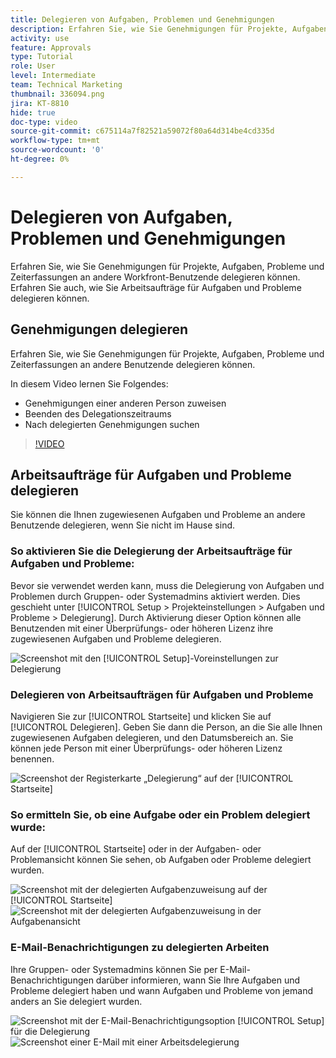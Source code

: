 ```yaml
---
title: Delegieren von Aufgaben, Problemen und Genehmigungen
description: Erfahren Sie, wie Sie Genehmigungen für Projekte, Aufgaben, Probleme und Zeiterfassungen an andere Workfront-Benutzende delegieren können. Erfahren Sie auch, wie Sie Arbeitsaufträge für Aufgaben und Probleme delegieren können.
activity: use
feature: Approvals
type: Tutorial
role: User
level: Intermediate
team: Technical Marketing
thumbnail: 336094.png
jira: KT-8810
hide: true
doc-type: video
source-git-commit: c675114a7f82521a59072f80a64d314be4cd335d
workflow-type: tm+mt
source-wordcount: '0'
ht-degree: 0%

---
```


# Delegieren von Aufgaben, Problemen und Genehmigungen

Erfahren Sie, wie Sie Genehmigungen für Projekte, Aufgaben, Probleme und Zeiterfassungen an andere Workfront-Benutzende delegieren können. Erfahren Sie auch, wie Sie Arbeitsaufträge für Aufgaben und Probleme delegieren können.

## Genehmigungen delegieren

Erfahren Sie, wie Sie Genehmigungen für Projekte, Aufgaben, Probleme und Zeiterfassungen an andere Benutzende delegieren können.

In diesem Video lernen Sie Folgendes:

* Genehmigungen einer anderen Person zuweisen
* Beenden des Delegationszeitraums
* Nach delegierten Genehmigungen suchen

>[!VIDEO](https://video.tv.adobe.com/v/336094/?quality=12&learn=on)

<!---
learn more URLS
Delegate approval request
--->

## Arbeitsaufträge für Aufgaben und Probleme delegieren

Sie können die Ihnen zugewiesenen Aufgaben und Probleme an andere Benutzende delegieren, wenn Sie nicht im Hause sind.

### So aktivieren Sie die Delegierung der Arbeitsaufträge für Aufgaben und Probleme:

Bevor sie verwendet werden kann, muss die Delegierung von Aufgaben und Problemen durch Gruppen- oder Systemadmins aktiviert werden. Dies geschieht unter [!UICONTROL Setup > Projekteinstellungen > Aufgaben und Probleme > Delegierung]. Durch Aktivierung dieser Option können alle Benutzenden mit einer Überprüfungs- oder höheren Lizenz ihre zugewiesenen Aufgaben und Probleme delegieren.

![Screenshot mit den [!UICONTROL Setup]-Voreinstellungen zur Delegierung](assets/delegation-1.png)

### Delegieren von Arbeitsaufträgen für Aufgaben und Probleme

Navigieren Sie zur [!UICONTROL Startseite] und klicken Sie auf [!UICONTROL Delegieren]. Geben Sie dann die Person, an die Sie alle Ihnen zugewiesenen Aufgaben delegieren, und den Datumsbereich an. Sie können jede Person mit einer Überprüfungs- oder höheren Lizenz benennen.

![Screenshot der Registerkarte „Delegierung“ auf der [!UICONTROL Startseite]](assets/delegation-2.png)

### So ermitteln Sie, ob eine Aufgabe oder ein Problem delegiert wurde:

Auf der [!UICONTROL Startseite] oder in der Aufgaben- oder Problemansicht können Sie sehen, ob Aufgaben oder Probleme delegiert wurden.

![Screenshot mit der delegierten Aufgabenzuweisung auf der [!UICONTROL Startseite]](assets/delegation-4.png)
![Screenshot mit der delegierten Aufgabenzuweisung in der Aufgabenansicht](assets/delegation-3.png)

### E-Mail-Benachrichtigungen zu delegierten Arbeiten

Ihre Gruppen- oder Systemadmins können Sie per E-Mail-Benachrichtigungen darüber informieren, wann Sie Ihre Aufgaben und Probleme delegiert haben und wann Aufgaben und Probleme von jemand anders an Sie delegiert wurden.

![Screenshot mit der E-Mail-Benachrichtigungsoption [!UICONTROL Setup] für die Delegierung](assets/delegation-5.png)
![Screenshot einer E-Mail mit einer Arbeitsdelegierung](assets/delegation-6.png)
